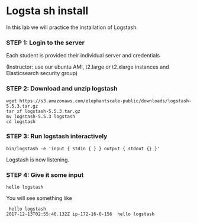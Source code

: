 # Logsta    sh install

In this lab we will practice the installation of Logstash.


### STEP 1: Login to the server
 
Each student is provided their individual server and credentials

(Instructor: use our ubuntu AMI, t2.large or t2.xlarge instances and Elasticsearch security group)

### STEP 2: Download and unzip logstash

    wget https://s3.amazonaws.com/elephantscale-public/downloads/logstash-5.5.3.tar.gz
    tar xf logstash-5.5.3.tar.gz
    mv logstash-5.5.3 logstash
    cd logstash
    
### STEP 3: Run logstash interactively

    bin/logstash -e 'input { stdin { } } output { stdout {} }'

Logstash is now listening. 

### STEP 4: Give it some input

    hello logstash
    
You will see something like

     hello logstash
    2017-12-13T02:55:40.132Z ip-172-16-0-156  hello logstash

     